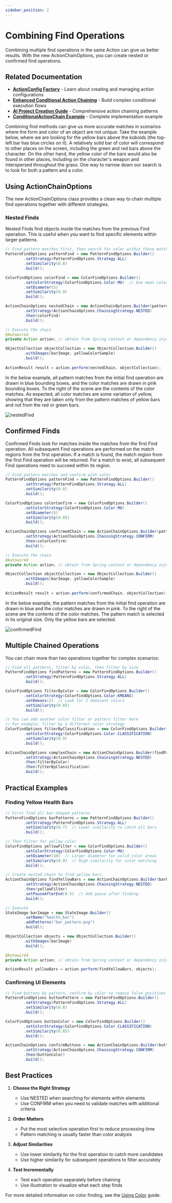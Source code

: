 ```yaml
---
sidebar_position: 2
---
```


# Combining Find Operations

Combining multiple find operations in the same Action can give us better results.
With the new ActionChainOptions, you can create nested or confirmed find operations.

## Related Documentation

- **[ActionConfig Factory](../action-config-factory.md)** - Learn about creating and managing action configurations
- **[Enhanced Conditional Action Chaining](/docs/ai-brobot-project-creation#ConditionalActionChain---the-foundation)** - Build complex conditional execution flows
- **[AI Project Creation Guide](/docs/ai-brobot-project-creation#when-to-use-actionchainbuilder-vs-then)** - Comprehensive action chaining patterns
- **[ConditionalActionChain Example](https://github.com/jspinak/brobot/tree/main/examples/03-core-library/action-config/conditional-chains-examples)** - Complete implementation example

Combining find methods can give us more accurate matches in scenarios where the 
form and color of an object are not unique. Take the example below, where we are looking
for the yellow bars above the kobolds (the top-left bar has blue circles on it). 
A relatively solid bar of color will correspond to other places on the screen, including 
the green and red bars above the character. On the other hand, the yellow color of 
the bars would also be found in other places, including on the character's weapon and
interspersed throughout the grass. One way to narrow down our search is to look for 
both a pattern and a color.  

## Using ActionChainOptions

The new ActionChainOptions class provides a clean way to chain multiple find operations together with different strategies.

### Nested Finds

Nested Finds find objects inside the matches from the previous Find operation. This is useful when you want to find specific elements within larger patterns.

```java
// Find pattern matches first, then search for color within those matches
PatternFindOptions patternFind = new PatternFindOptions.Builder()
        .setStrategy(PatternFindOptions.Strategy.ALL)
        .setSimilarity(0.8)
        .build();

ColorFindOptions colorFind = new ColorFindOptions.Builder()
        .setColorStrategy(ColorFindOptions.Color.MU)  // Use mean color statistics
        .setDiameter(5)
        .setSimilarity(0.9)
        .build();

ActionChainOptions nestedChain = new ActionChainOptions.Builder(patternFind)
        .setStrategy(ActionChainOptions.ChainingStrategy.NESTED)
        .then(colorFind)
        .build();

// Execute the chain
@Autowired
private Action action; // obtain from Spring context or dependency injection

ObjectCollection objectCollection = new ObjectCollection.Builder()
        .withImages(barImage, yellowColorSample)
        .build();
        
ActionResult result = action.perform(nestedChain, objectCollection);
```

In the below example, all pattern matches from the initial find operation are drawn in 
blue bounding boxes, and the color matches are drawn in pink bounding boxes. To the 
right of the scene are the contents of the color matches. As expected, all color matches 
are some variation of yellow, showing that they are taken only from the pattern matches of
yellow bars and not from the red or green bars.  

![nestedFind](/img/color/nestedFind.png)  

## Confirmed Finds

Confirmed Finds look for matches inside the matches from the first Find operation. 
All subsequent Find operations are performed on the match regions from the first operation.
If a match is found, the match region from the first Find operation will be returned. 
For a match to exist, all subsequent Find operations need to succeed within its region. 

```java
// Find pattern matches and confirm with color
PatternFindOptions patternFind = new PatternFindOptions.Builder()
        .setStrategy(PatternFindOptions.Strategy.ALL)
        .setSimilarity(0.8)
        .build();

ColorFindOptions colorConfirm = new ColorFindOptions.Builder()
        .setColorStrategy(ColorFindOptions.Color.MU)
        .setDiameter(5)
        .setSimilarity(0.85)
        .build();

ActionChainOptions confirmedChain = new ActionChainOptions.Builder(patternFind)
        .setStrategy(ActionChainOptions.ChainingStrategy.CONFIRM)
        .then(colorConfirm)
        .build();

// Execute the chain
@Autowired
private Action action; // obtain from Spring context or dependency injection

ObjectCollection objectCollection = new ObjectCollection.Builder()
        .withImages(barImage, yellowColorSample)
        .build();
        
ActionResult result = action.perform(confirmedChain, objectCollection);
```

In the below example, the pattern matches from the initial find operation are drawn in
blue and the color matches are drawn in pink. To the right of the scene are the contents of the 
color matches. The pattern match is selected in its original size. Only the yellow bars are selected.  

![confirmedFind](/img/color/confirmedFind.png)  

## Multiple Chained Operations

You can chain more than two operations together for complex scenarios:

```java
// Find all patterns, filter by color, then filter by size
PatternFindOptions findPatterns = new PatternFindOptions.Builder()
        .setStrategy(PatternFindOptions.Strategy.ALL)
        .build();

ColorFindOptions filterByColor = new ColorFindOptions.Builder()
        .setColorStrategy(ColorFindOptions.Color.KMEANS)
        .setKmeans(2)  // Look for 2 dominant colors
        .setSimilarity(0.85)
        .build();

// You can add another color filter or pattern filter here
// For example, filter by a different color strategy
ColorFindOptions filterByClassification = new ColorFindOptions.Builder()
        .setColorStrategy(ColorFindOptions.Color.CLASSIFICATION)
        .setSimilarity(0.9)
        .build();

ActionChainOptions complexChain = new ActionChainOptions.Builder(findPatterns)
        .setStrategy(ActionChainOptions.ChainingStrategy.NESTED)
        .then(filterByColor)
        .then(filterByClassification)
        .build();
```

## Practical Examples

### Finding Yellow Health Bars

```java
// First find all bar-shaped patterns
PatternFindOptions barPatterns = new PatternFindOptions.Builder()
        .setStrategy(PatternFindOptions.Strategy.ALL)
        .setSimilarity(0.7)  // Lower similarity to catch all bars
        .build();

// Then filter for yellow color
ColorFindOptions yellowFilter = new ColorFindOptions.Builder()
        .setColorStrategy(ColorFindOptions.Color.MU)
        .setDiameter(10)  // Larger diameter for solid color areas
        .setSimilarity(0.9)  // High similarity for color matching
        .build();

// Create nested chain to find yellow bars
ActionChainOptions findYellowBars = new ActionChainOptions.Builder(barPatterns)
        .setStrategy(ActionChainOptions.ChainingStrategy.NESTED)
        .then(yellowFilter)
        .setPauseAfterEnd(0.5)  // Add pause after finding
        .build();

// Execute
StateImage barImage = new StateImage.Builder()
        .setName("health_bar")
        .addPatterns("bar_pattern.png")
        .build();

ObjectCollection objects = new ObjectCollection.Builder()
        .withImages(barImage)
        .build();

@Autowired
private Action action; // obtain from Spring context or dependency injection

ActionResult yellowBars = action.perform(findYellowBars, objects);
```

### Confirming UI Elements

```java
// Find buttons by pattern, confirm by color to reduce false positives
PatternFindOptions buttonPattern = new PatternFindOptions.Builder()
        .setStrategy(PatternFindOptions.Strategy.ALL)
        .setSimilarity(0.8)
        .build();

ColorFindOptions buttonColor = new ColorFindOptions.Builder()
        .setColorStrategy(ColorFindOptions.Color.CLASSIFICATION)
        .setSimilarity(0.85)
        .build();

ActionChainOptions confirmButtons = new ActionChainOptions.Builder(buttonPattern)
        .setStrategy(ActionChainOptions.ChainingStrategy.CONFIRM)
        .then(buttonColor)
        .build();
```

## Best Practices

1. **Choose the Right Strategy**
   - Use NESTED when searching for elements within elements
   - Use CONFIRM when you need to validate matches with additional criteria

2. **Order Matters**
   - Put the most selective operation first to reduce processing time
   - Pattern matching is usually faster than color analysis

3. **Adjust Similarities**
   - Use lower similarity for the first operation to catch more candidates
   - Use higher similarity for subsequent operations to filter accurately

4. **Test Incrementally**
   - Test each operation separately before chaining
   - Use illustration to visualize what each step finds

For more detailed information on color finding, see the [Using Color](using-color.md) guide.